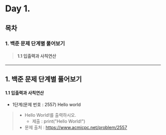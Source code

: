 # Day 1.

## 목차
 
### 1. 백준 문제 단계별 풀어보기
 
> #### 1.1 입출력과 사칙연산

------------
 
 
## 1. 백준 문제 단계별 풀어보기
 
  
#### 1.1 입출력과 사칙연산

* 1단계(문제 번호 : 2557) Hello world
> * Hello World!를 출력하시오.
>   + 제출 : print("Hello World!")
> * 문제 출처 : https://www.acmicpc.net/problem/2557
